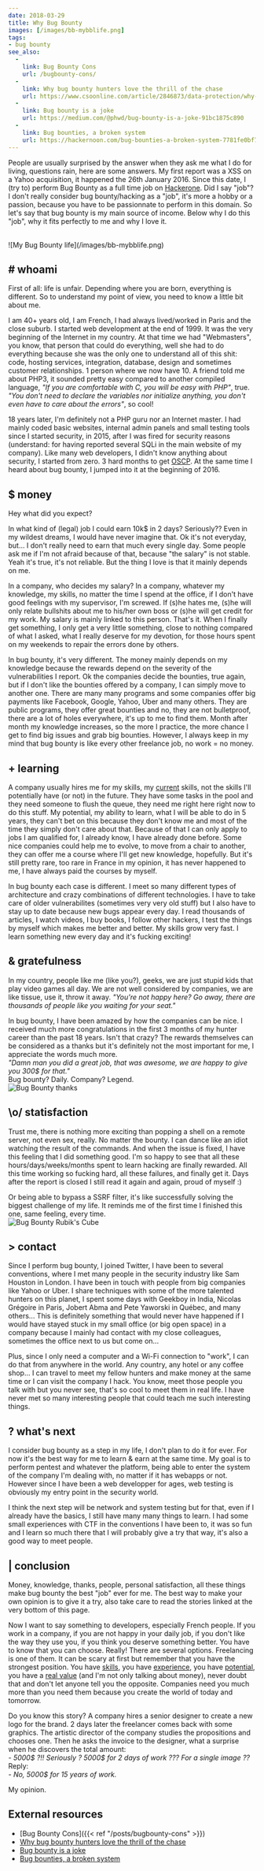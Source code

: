 ```yaml
---
date: 2018-03-29
title: Why Bug Bounty
images: [/images/bb-mybblife.png]
tags:
- bug bounty
see_also:
  -
    link: Bug Bounty Cons
    url: /bugbounty-cons/
  -
    link: Why bug bounty hunters love the thrill of the chase
    url: https://www.csoonline.com/article/2846873/data-protection/why-bug-bounty-hunters-love-the-thrill-of-the-chase.html
  -
    link: Bug bounty is a joke
    url: https://medium.com/@phwd/bug-bounty-is-a-joke-91bc1875c890
  -
    link: Bug bounties, a broken system
    url: https://hackernoon.com/bug-bounties-a-broken-system-7781fe0bf7d
---
```

People are usually surprised by the answer when they ask me what I do for living, questions rain, here are some answers. 
My first report was a XSS on a Yahoo acquisition, it happened the 26th January 2016. Since this date, I (try to) perform Bug Bounty as a full time job on [Hackerone](https://hackerone.com). 
Did I say "job"? I don't really consider bug bounty/hacking as a "job", it's more a hobby or a passion, because you have to be passionnate to perform in this domain. 
So let's say that bug bounty is my main source of income. 
Below why I do this "job", why it fits perfectly to me and why I love it.  
<!--more-->
<br>
![My Bug Bounty life](/images/bb-mybblife.png)


## # whoami

First of all: life is unfair. Depending where you are born, everything is different.
So to understand my point of view, you need to know a little bit about me.

I am 40+ years old, I am French, I had always lived/worked in Paris and the close suburb.
I started web development at the end of 1999. It was the very beginning of the Internet in my country.
At that time we had "Webmasters", you know, that person that could do everything, well she had to do everything because she was the only one to understand all of this shit: code, hosting services, integration, database, design and sometimes customer relationships.
1 person where we now have 10.
A friend told me about PHP3, it sounded pretty easy compared to another compiled language, *"If you are comfortable with C, you will be easy with PHP"*, true. 
*"You don't need to declare the variables nor initialize anything, you don't even have to care about the errors"*, so cool!

18 years later, I'm definitely not a PHP guru nor an Internet master. I had mainly coded basic websites, internal admin panels and small testing tools since I started security, in 2015, after I was fired for security reasons (understand: for having reported several SQLi in the main website of my company).
Like many web developers, I didn't know anything about security, I started from zero. 
3 hard months to get [OSCP](https://www.offensive-security.com/information-security-certifications/oscp-offensive-security-certified-professional/). 
At the same time I heard about bug bounty, I jumped into it at the beginning of 2016.


## $ money

Hey what did you expect?  
  
In what kind of (legal) job I could earn 10k$ in 2 days? Seriously??
Even in my wildest dreams, I would have never imagine that. Ok it's not everyday, but... I don't really need to earn that much every single day.
Some people ask me if I'm not afraid because of that, because "the salary" is not stable.
Yeah it's true, it's not reliable. But the thing I love is that it mainly depends on me.

In a company, who decides my salary?
In a company, whatever my knowledge, my skills, no matter the time I spend at the office, if I don't have good feelings with my supervisor, I'm screwed.
If (s)he hates me, (s)he will only relate bullshits about me to his/her own boss or (s)he will get credit for my work. 
My salary is mainly linked to this person.
That's it.
When I finally get something, I only get a very little something, close to nothing compared of what I asked, what I really deserve for my devotion, for those hours spent on my weekends to repair the errors done by others.

In bug bounty, it's very different.
The money mainly depends on my knowledge because the rewards depend on the severity of the vulnerabilities I report.
Ok the companies decide the bounties, true again, but if I don't like the bounties offered by a company, I can simply move to another one.
There are many many programs and some companies offer big payments like Facebook, Google, Yahoo, Uber and many others. 
They are public programs, they offer great bounties and no, they are not bulletproof, there are a lot of holes everywhere, it's up to me to find them.
Month after month my knowledge increases, so the more I practice, the more chance I get to find big issues and grab big bounties. 
However, I always keep in my mind that bug bounty is like every other freelance job, no work = no money.


## + learning

A company usually hires me for my skills, my <u>current</u> skills, not the skills I'll potentially have (or not) in the future.
They have some tasks in the pool and they need someone to flush the queue, they need me right here right now to do this stuff. 
My potential, my ability to learn, what I will be able to do in 5 years, they can't bet on this because they don't know me and most of the time they simply don't care about that.
Because of that I can only apply to jobs I am qualified for, I already know, I have already done before.
Some nice companies could help me to evolve, to move from a chair to another, they can offer me a course where I'll get new knowledge, hopefully.
But it's still pretty rare, too rare in France in my opinion, it has never happened to me, I have always paid the courses by myself.

In bug bounty each case is different.
I meet so many different types of architecture and crazy combinations of different technologies.
I have to take care of older vulnerabilites (sometimes very very old stuff) but I also have to stay up to date because new bugs appear every day.
I read thousands of articles, I watch videos, I buy books, I follow other hackers, I test the things by myself which makes me better and better.
My skills grow very fast. 
I learn something new every day and it's fucking exciting!


## & gratefulness

In my country, people like me (like you?), geeks, we are just stupid kids that play video games all day. 
We are not well considered by companies, we are like tissue, use it, throw it away.
*"You're not happy here? Go away, there are thousands of people like you waiting for your seat."*

In bug bounty, I have been amazed by how the companies can be nice.
I received much more congratulations in the first 3 months of my hunter career than the past 18 years. Isn't that crazy? 
The rewards themselves can be considered as a thanks but it's definitely not the most important for me, I appreciate the words much more.  
*"Damn man you did a great job, that was awesome, we are happy to give you 300$ for that."*  
Bug bounty? Daily. Company? Legend.  
![Bug Bounty thanks](/images/bb-thanks.png)


## \o/ statisfaction

Trust me, there is nothing more exciting than popping a shell on a remote server, not even sex, really.
No matter the bounty. 
I can dance like an idiot watching the result of the commands.
And when the issue is fixed, I have this feeling that I did something good.
I'm so happy to see that all these hours/days/weeks/months spent to learn hacking are finally rewarded.
All this time working so fucking hard, all these failures, and finally get it.
Days after the report is closed I still read it again and again, proud of myself :)

Or being able to bypass a SSRF filter, it's like successfully solving the biggest challenge of my life.
It reminds me of the first time I finished this one, same feeling, every time.  
![Bug Bounty Rubik's Cube](/images/bb-rubiks-cube.png)


## > contact

Since I perform bug bounty, I joined Twitter, I have been to several conventions, where I met many people in the security industry like Sam Houston in London.
I have been in touch with people from big companies like Yahoo or Uber.
I share techniques with some of the more talented hunters on this planet, I spent some days with Geekboy in India, Nicolas Grégoire in Paris, Jobert Abma and Pete Yaworski in Québec, and many others...
This is definitely something that would never have happened if I would have stayed stuck in my small office (or big open space) in a company because I mainly had contact with my close colleagues, sometimes the office next to us but come on...

Plus, since I only need a computer and a Wi-Fi connection to "work", I can do that from anywhere in the world. Any country, any hotel or any coffee shop... 
I can travel to meet my fellow hunters and make money at the same time or I can visit the company I hack.
You know, meet those people you talk with but you never see, that's so cool to meet them in real life.
I have never met so many interesting people that could teach me such interesting things.


## ? what's next

I consider bug bounty as a step in my life, I don't plan to do it for ever.
For now it's the best way for me to learn & earn at the same time.
My goal is to perform pentest and whatever the platform, being able to enter the system of the company I'm dealing with, no matter if it has webapps or not.
However since I have been a web developper for ages, web testing is obviously my entry point in the security world.

I think the next step will be network and system testing but for that, even if I already have the basics, I still have many many things to learn.
I had some small experiences with CTF in the conventions I have been to, it was so fun and I learn so much there that I will probably give a try that way, it's also a good way to meet people.


## | conclusion

Money, knowledge, thanks, people, personal satisfaction, all these things make bug bounty the best "job" ever for me.
The best way to make your own opinion is to give it a try, also take care to read the stories linked at the very bottom of this page.

Now I want to say something to developers, especially French people.
If you work in a company, if you are not happy in your daily job, if you don't like the way they use you, if you think you deserve something better.
You have to know that you can choose. Really!
There are several options.
Freelancing is one of them.
It can be scary at first but remember that you have the strongest position.
You have <u>skills</u>, you have <u>experience</u>, you have <u>potential</u>, you have a <u>real value</u> (and I'm not only talking about money), never doubt that and don't let anyone tell you the opposite.
Companies need you much more than you need them because you create the world of today and tomorrow.

Do you know this story? A company hires a senior designer to create a new logo for the brand.
2 days later the freelancer comes back with some graphics.
The artistic director of the company studies the propositions and chooses one.
Then he asks the invoice to the designer, what a surprise when he discovers the total amount:  
*- 5000$ ?!! Seriously ? 5000$ for 2 days of work ??? For a single image ??*  
Reply:  
*- No, 5000$ for 15 years of work.*

My opinion.


## External resources

- [Bug Bounty Cons]({{< ref "/posts/bugbounty-cons" >}})
- [Why bug bounty hunters love the thrill of the chase](https://www.csoonline.com/article/2846873/data-protection/why-bug-bounty-hunters-love-the-thrill-of-the-chase.html)
- [Bug bounty is a joke](https://medium.com/@phwd/bug-bounty-is-a-joke-91bc1875c890)
- [Bug bounties, a broken system](https://hackernoon.com/bug-bounties-a-broken-system-7781fe0bf7d)
